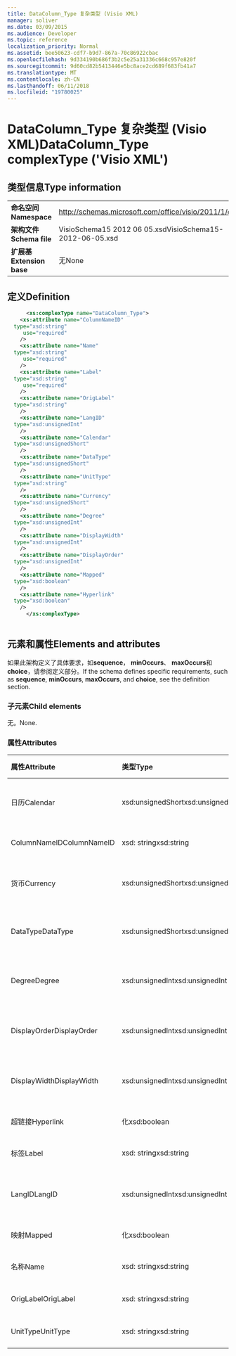 ```yaml
---
title: DataColumn_Type 复杂类型 (Visio XML)
manager: soliver
ms.date: 03/09/2015
ms.audience: Developer
ms.topic: reference
localization_priority: Normal
ms.assetid: bee50623-cdf7-b9d7-867a-70c86922cbac
ms.openlocfilehash: 9d334190b686f3b2c5e25a31336c668c957e820f
ms.sourcegitcommit: 9d60cd82b5413446e5bc8ace2cd689f683fb41a7
ms.translationtype: MT
ms.contentlocale: zh-CN
ms.lasthandoff: 06/11/2018
ms.locfileid: "19780025"
---
```

# <a name="datacolumntype-complextype-visio-xml"></a><span data-ttu-id="6c493-102">DataColumn_Type 复杂类型 (Visio XML)</span><span class="sxs-lookup"><span data-stu-id="6c493-102">DataColumn_Type complexType ('Visio XML')</span></span>

## <a name="type-information"></a><span data-ttu-id="6c493-103">类型信息</span><span class="sxs-lookup"><span data-stu-id="6c493-103">Type information</span></span>

|||
|:-----|:-----|
|<span data-ttu-id="6c493-104">**命名空间**</span><span class="sxs-lookup"><span data-stu-id="6c493-104">**Namespace**</span></span> <br/> |http://schemas.microsoft.com/office/visio/2011/1/core  <br/> |
|<span data-ttu-id="6c493-105">**架构文件**</span><span class="sxs-lookup"><span data-stu-id="6c493-105">**Schema file**</span></span> <br/> |<span data-ttu-id="6c493-106">VisioSchema15 2012 06 05.xsd</span><span class="sxs-lookup"><span data-stu-id="6c493-106">VisioSchema15-2012-06-05.xsd</span></span>  <br/> |
|<span data-ttu-id="6c493-107">**扩展基**</span><span class="sxs-lookup"><span data-stu-id="6c493-107">**Extension base**</span></span> <br/> |<span data-ttu-id="6c493-108">无</span><span class="sxs-lookup"><span data-stu-id="6c493-108">None</span></span>  <br/> |
   
## <a name="definition"></a><span data-ttu-id="6c493-109">定义</span><span class="sxs-lookup"><span data-stu-id="6c493-109">Definition</span></span>

```XML
      <xs:complexType name="DataColumn_Type">
    <xs:attribute name="ColumnNameID"
  type="xsd:string"
     use="required"
    />
    <xs:attribute name="Name"
  type="xsd:string"
     use="required"
    />
    <xs:attribute name="Label"
  type="xsd:string"
     use="required"
    />
    <xs:attribute name="OrigLabel"
  type="xsd:string"
    />
    <xs:attribute name="LangID"
  type="xsd:unsignedInt"
    />
    <xs:attribute name="Calendar"
  type="xsd:unsignedShort"
    />
    <xs:attribute name="DataType"
  type="xsd:unsignedShort"
    />
    <xs:attribute name="UnitType"
  type="xsd:string"
    />
    <xs:attribute name="Currency"
  type="xsd:unsignedShort"
    />
    <xs:attribute name="Degree"
  type="xsd:unsignedInt"
    />
    <xs:attribute name="DisplayWidth"
  type="xsd:unsignedInt"
    />
    <xs:attribute name="DisplayOrder"
  type="xsd:unsignedInt"
    />
    <xs:attribute name="Mapped"
  type="xsd:boolean"
    />
    <xs:attribute name="Hyperlink"
  type="xsd:boolean"
    />
      </xs:complexType>
      
```

## <a name="elements-and-attributes"></a><span data-ttu-id="6c493-110">元素和属性</span><span class="sxs-lookup"><span data-stu-id="6c493-110">Elements and attributes</span></span>

<span data-ttu-id="6c493-111">如果此架构定义了具体要求，如**sequence**， **minOccurs**、 **maxOccurs**和**choice**，请参阅定义部分。</span><span class="sxs-lookup"><span data-stu-id="6c493-111">If the schema defines specific requirements, such as **sequence**, **minOccurs**, **maxOccurs**, and **choice**, see the definition section.</span></span> 
  
### <a name="child-elements"></a><span data-ttu-id="6c493-112">子元素</span><span class="sxs-lookup"><span data-stu-id="6c493-112">Child elements</span></span>

<span data-ttu-id="6c493-113">无。</span><span class="sxs-lookup"><span data-stu-id="6c493-113">None.</span></span>
  
### <a name="attributes"></a><span data-ttu-id="6c493-114">属性</span><span class="sxs-lookup"><span data-stu-id="6c493-114">Attributes</span></span>

|<span data-ttu-id="6c493-115">**属性**</span><span class="sxs-lookup"><span data-stu-id="6c493-115">**Attribute**</span></span>|<span data-ttu-id="6c493-116">**类型**</span><span class="sxs-lookup"><span data-stu-id="6c493-116">**Type**</span></span>|<span data-ttu-id="6c493-117">**必需**</span><span class="sxs-lookup"><span data-stu-id="6c493-117">**Required**</span></span>|<span data-ttu-id="6c493-118">**说明**</span><span class="sxs-lookup"><span data-stu-id="6c493-118">**Description**</span></span>|<span data-ttu-id="6c493-119">**可能的值**</span><span class="sxs-lookup"><span data-stu-id="6c493-119">**Possible values**</span></span>|
|:-----|:-----|:-----|:-----|:-----|
|<span data-ttu-id="6c493-120">日历</span><span class="sxs-lookup"><span data-stu-id="6c493-120">Calendar</span></span>  <br/> |<span data-ttu-id="6c493-121">xsd:unsignedShort</span><span class="sxs-lookup"><span data-stu-id="6c493-121">xsd:unsignedShort</span></span>  <br/> |<span data-ttu-id="6c493-122">可选</span><span class="sxs-lookup"><span data-stu-id="6c493-122">optional</span></span>  <br/> ||<span data-ttu-id="6c493-123">Xsd:unsignedShort 类型的值。</span><span class="sxs-lookup"><span data-stu-id="6c493-123">Values of the xsd:unsignedShort type.</span></span>  <br/> |
|<span data-ttu-id="6c493-124">ColumnNameID</span><span class="sxs-lookup"><span data-stu-id="6c493-124">ColumnNameID</span></span>  <br/> |<span data-ttu-id="6c493-125">xsd: string</span><span class="sxs-lookup"><span data-stu-id="6c493-125">xsd:string</span></span>  <br/> |<span data-ttu-id="6c493-126">必需</span><span class="sxs-lookup"><span data-stu-id="6c493-126">required</span></span>  <br/> ||<span data-ttu-id="6c493-127">Xsd: string 类型的值。</span><span class="sxs-lookup"><span data-stu-id="6c493-127">Values of the xsd:string type.</span></span>  <br/> |
|<span data-ttu-id="6c493-128">货币</span><span class="sxs-lookup"><span data-stu-id="6c493-128">Currency</span></span>  <br/> |<span data-ttu-id="6c493-129">xsd:unsignedShort</span><span class="sxs-lookup"><span data-stu-id="6c493-129">xsd:unsignedShort</span></span>  <br/> |<span data-ttu-id="6c493-130">可选</span><span class="sxs-lookup"><span data-stu-id="6c493-130">optional</span></span>  <br/> ||<span data-ttu-id="6c493-131">Xsd:unsignedShort 类型的值。</span><span class="sxs-lookup"><span data-stu-id="6c493-131">Values of the xsd:unsignedShort type.</span></span>  <br/> |
|<span data-ttu-id="6c493-132">DataType</span><span class="sxs-lookup"><span data-stu-id="6c493-132">DataType</span></span>  <br/> |<span data-ttu-id="6c493-133">xsd:unsignedShort</span><span class="sxs-lookup"><span data-stu-id="6c493-133">xsd:unsignedShort</span></span>  <br/> |<span data-ttu-id="6c493-134">可选</span><span class="sxs-lookup"><span data-stu-id="6c493-134">optional</span></span>  <br/> ||<span data-ttu-id="6c493-135">Xsd:unsignedShort 类型的值。</span><span class="sxs-lookup"><span data-stu-id="6c493-135">Values of the xsd:unsignedShort type.</span></span>  <br/> |
|<span data-ttu-id="6c493-136">Degree</span><span class="sxs-lookup"><span data-stu-id="6c493-136">Degree</span></span>  <br/> |<span data-ttu-id="6c493-137">xsd:unsignedInt</span><span class="sxs-lookup"><span data-stu-id="6c493-137">xsd:unsignedInt</span></span>  <br/> |<span data-ttu-id="6c493-138">可选</span><span class="sxs-lookup"><span data-stu-id="6c493-138">optional</span></span>  <br/> ||<span data-ttu-id="6c493-139">Xsd:unsignedInt 类型的值。</span><span class="sxs-lookup"><span data-stu-id="6c493-139">Values of the xsd:unsignedInt type.</span></span>  <br/> |
|<span data-ttu-id="6c493-140">DisplayOrder</span><span class="sxs-lookup"><span data-stu-id="6c493-140">DisplayOrder</span></span>  <br/> |<span data-ttu-id="6c493-141">xsd:unsignedInt</span><span class="sxs-lookup"><span data-stu-id="6c493-141">xsd:unsignedInt</span></span>  <br/> |<span data-ttu-id="6c493-142">可选</span><span class="sxs-lookup"><span data-stu-id="6c493-142">optional</span></span>  <br/> ||<span data-ttu-id="6c493-143">Xsd:unsignedInt 类型的值。</span><span class="sxs-lookup"><span data-stu-id="6c493-143">Values of the xsd:unsignedInt type.</span></span>  <br/> |
|<span data-ttu-id="6c493-144">DisplayWidth</span><span class="sxs-lookup"><span data-stu-id="6c493-144">DisplayWidth</span></span>  <br/> |<span data-ttu-id="6c493-145">xsd:unsignedInt</span><span class="sxs-lookup"><span data-stu-id="6c493-145">xsd:unsignedInt</span></span>  <br/> |<span data-ttu-id="6c493-146">可选</span><span class="sxs-lookup"><span data-stu-id="6c493-146">optional</span></span>  <br/> ||<span data-ttu-id="6c493-147">Xsd:unsignedInt 类型的值。</span><span class="sxs-lookup"><span data-stu-id="6c493-147">Values of the xsd:unsignedInt type.</span></span>  <br/> |
|<span data-ttu-id="6c493-148">超链接</span><span class="sxs-lookup"><span data-stu-id="6c493-148">Hyperlink</span></span>  <br/> |<span data-ttu-id="6c493-149">化</span><span class="sxs-lookup"><span data-stu-id="6c493-149">xsd:boolean</span></span>  <br/> |<span data-ttu-id="6c493-150">可选</span><span class="sxs-lookup"><span data-stu-id="6c493-150">optional</span></span>  <br/> ||<span data-ttu-id="6c493-151">化类型的值。</span><span class="sxs-lookup"><span data-stu-id="6c493-151">Values of the xsd:boolean type.</span></span>  <br/> |
|<span data-ttu-id="6c493-152">标签</span><span class="sxs-lookup"><span data-stu-id="6c493-152">Label</span></span>  <br/> |<span data-ttu-id="6c493-153">xsd: string</span><span class="sxs-lookup"><span data-stu-id="6c493-153">xsd:string</span></span>  <br/> |<span data-ttu-id="6c493-154">必需</span><span class="sxs-lookup"><span data-stu-id="6c493-154">required</span></span>  <br/> ||<span data-ttu-id="6c493-155">Xsd: string 类型的值。</span><span class="sxs-lookup"><span data-stu-id="6c493-155">Values of the xsd:string type.</span></span>  <br/> |
|<span data-ttu-id="6c493-156">LangID</span><span class="sxs-lookup"><span data-stu-id="6c493-156">LangID</span></span>  <br/> |<span data-ttu-id="6c493-157">xsd:unsignedInt</span><span class="sxs-lookup"><span data-stu-id="6c493-157">xsd:unsignedInt</span></span>  <br/> |<span data-ttu-id="6c493-158">可选</span><span class="sxs-lookup"><span data-stu-id="6c493-158">optional</span></span>  <br/> ||<span data-ttu-id="6c493-159">Xsd:unsignedInt 类型的值。</span><span class="sxs-lookup"><span data-stu-id="6c493-159">Values of the xsd:unsignedInt type.</span></span>  <br/> |
|<span data-ttu-id="6c493-160">映射</span><span class="sxs-lookup"><span data-stu-id="6c493-160">Mapped</span></span>  <br/> |<span data-ttu-id="6c493-161">化</span><span class="sxs-lookup"><span data-stu-id="6c493-161">xsd:boolean</span></span>  <br/> |<span data-ttu-id="6c493-162">可选</span><span class="sxs-lookup"><span data-stu-id="6c493-162">optional</span></span>  <br/> ||<span data-ttu-id="6c493-163">化类型的值。</span><span class="sxs-lookup"><span data-stu-id="6c493-163">Values of the xsd:boolean type.</span></span>  <br/> |
|<span data-ttu-id="6c493-164">名称</span><span class="sxs-lookup"><span data-stu-id="6c493-164">Name</span></span>  <br/> |<span data-ttu-id="6c493-165">xsd: string</span><span class="sxs-lookup"><span data-stu-id="6c493-165">xsd:string</span></span>  <br/> |<span data-ttu-id="6c493-166">必需</span><span class="sxs-lookup"><span data-stu-id="6c493-166">required</span></span>  <br/> ||<span data-ttu-id="6c493-167">Xsd: string 类型的值。</span><span class="sxs-lookup"><span data-stu-id="6c493-167">Values of the xsd:string type.</span></span>  <br/> |
|<span data-ttu-id="6c493-168">OrigLabel</span><span class="sxs-lookup"><span data-stu-id="6c493-168">OrigLabel</span></span>  <br/> |<span data-ttu-id="6c493-169">xsd: string</span><span class="sxs-lookup"><span data-stu-id="6c493-169">xsd:string</span></span>  <br/> |<span data-ttu-id="6c493-170">可选</span><span class="sxs-lookup"><span data-stu-id="6c493-170">optional</span></span>  <br/> ||<span data-ttu-id="6c493-171">Xsd: string 类型的值。</span><span class="sxs-lookup"><span data-stu-id="6c493-171">Values of the xsd:string type.</span></span>  <br/> |
|<span data-ttu-id="6c493-172">UnitType</span><span class="sxs-lookup"><span data-stu-id="6c493-172">UnitType</span></span>  <br/> |<span data-ttu-id="6c493-173">xsd: string</span><span class="sxs-lookup"><span data-stu-id="6c493-173">xsd:string</span></span>  <br/> |<span data-ttu-id="6c493-174">可选</span><span class="sxs-lookup"><span data-stu-id="6c493-174">optional</span></span>  <br/> ||<span data-ttu-id="6c493-175">Xsd: string 类型的值。</span><span class="sxs-lookup"><span data-stu-id="6c493-175">Values of the xsd:string type.</span></span>  <br/> |
   

